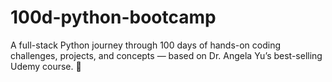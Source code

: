 # 100d-python-bootcamp
A full-stack Python journey through 100 days of hands-on coding challenges, projects, and concepts — based on Dr. Angela Yu’s best-selling Udemy course. 🚀

